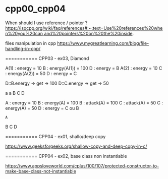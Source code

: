 # cpp00_cpp04

When should I use reference / pointer ?
https://isocpp.org/wiki/faq/references#:~:text=Use%20references%20when%20you%20can,and%20pointers%20on%20the%20inside.

files manipulation in cpp
https://www.mygreatlearning.com/blog/file-handling-in-cpp/


=========== CPP03 - ex03, Diamond

A(1) : energy = 10
B : energy(A(1)) = 100
D : energy = B
A(2) : energy = 10
C : energy(A(2)) = 50
D : energy = C 

D::B.energy -> get -> 100
D::C.energy -> get -> 50


a		a
B		C
	D



A : energy = 10
B : energy(A) = 100
B : attack(A) = 100
C : attack(A) = 50
C : energy(A) = 50
D : energy = C ou B


	A
B		C
	D

=========== CPP04 - ex01, shallo/deep copy

https://www.geeksforgeeks.org/shallow-copy-and-deep-copy-in-c/


=========== CPP04 - ex02, base class non instantiable

https://www.appsloveworld.com/cplus/100/107/protected-constructor-to-make-base-class-not-instantiable